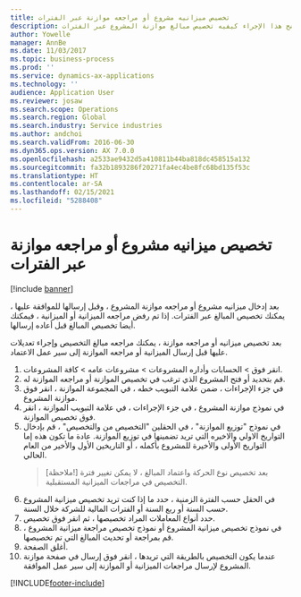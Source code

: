```yaml
---
title: تخصيص ميزانيه مشروع أو مراجعه موازنة عبر الفترات
description: يوضح هذا الإجراء كيفيه تخصيص مبالغ موازنة المشروع عبر الفترات.
author: Yowelle
manager: AnnBe
ms.date: 11/03/2017
ms.topic: business-process
ms.prod: ''
ms.service: dynamics-ax-applications
ms.technology: ''
audience: Application User
ms.reviewer: josaw
ms.search.scope: Operations
ms.search.region: Global
ms.search.industry: Service industries
ms.author: andchoi
ms.search.validFrom: 2016-06-30
ms.dyn365.ops.version: AX 7.0.0
ms.openlocfilehash: a2533ae9432d5a410811b44ba818dc458515a132
ms.sourcegitcommit: fa32b1893286f20271fa4ec4be8fc68bd135f53c
ms.translationtype: HT
ms.contentlocale: ar-SA
ms.lasthandoff: 02/15/2021
ms.locfileid: "5288408"
---
```

# <a name="allocate-a-project-budget-or-budget-revision-across-periods"></a>تخصيص ميزانيه مشروع أو مراجعه موازنة عبر الفترات

[!include [banner](../../includes/banner.md)]

بعد إدخال ميزانيه مشروع أو مراجعه موازنة المشروع ، وقبل إرسالها للموافقة عليها ، يمكنك تخصيص المبالغ عبر الفترات. إذا تم رفض مراجعه الميزانية أو الميزانية ، فيمكنك أيضا تخصيص المبالغ قبل أعاده إرسالها. 

بعد تخصيص ميزانيه أو مراجعه موازنة ، يمكنك مراجعه مبالغ التخصيص وإجراء تعديلات عليها قبل إرسال الميزانية أو مراجعه الموازنة إلى سير عمل الاعتماد. 

1. انقر فوق > الحسابات وأداره المشروعات > مشروعات عامه > كافة المشروعات. 
2. قم بتحديد أو فتح المشروع الذي ترغب في تخصيص الموازنة أو مراجعه الموازنة له. 
3. في جزء الإجراءات ، ضمن علامة التبويب خطه ، في المجموعة الموازنة ، انقر فوق موازنة المشروع. 
4. في نموذج موازنة المشروع ، في جزء الإجراءات ، في علامة التبويب الموازنة ، انقر فوق تخصيص الموازنة. 
5. في نموذج "توزيع الموازنة" ، في الحقلين "التخصيص من والتخصيص" ، قم بإدخال التواريخ الاولي والاخيره التي تريد تضمينها في توزيع الموازنة. عادة ما تكون هذه إما التواريخ الأولى والأخيرة للمشروع بأكمله ، أو التاريخين الأول والأخير من العام الحالي.  
   > [ملاحظة!] بعد تخصيص نوع الحركة واعتماد المبالغ ، لا يمكن تغيير فترة التخصيص في مراجعات الميزانية المستقبلية. 
6. في الحقل حسب الفترة الزمنية ، حدد ما إذا كنت تريد تخصيص ميزانية المشروع حسب السنة أو ربع السنة أو الفترات المالية للشركة خلال السنة.
7. حدد أنواع المعاملات المراد تخصيصها ، ثم انقر فوق تخصيص. 
8. في نموذج تخصيص ميزانية المشروع أو نموذج تخصيص مراجعة ميزانية المشروع ، قم بمراجعة أو تحديث المبالغ التي تم تخصيصها. 
9. أغلق الصفحة.
10. عندما يكون التخصيص بالطريقة التي تريدها ، انقر فوق إرسال في صفحة موازنة المشروع لإرسال مراجعات الميزانية أو الموازنة إلى سير عمل الموافقة.  




[!INCLUDE[footer-include](../../includes/footer-banner.md)]